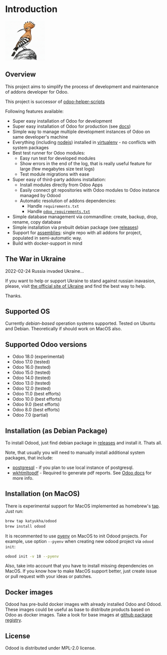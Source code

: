 # Introduction

![The Rust Logo](images/odood-logo.128.png)

## Overview

This project aims to simplify the process of development and maintenance
of addons developer for Odoo.

This project is successor of [odoo-helper-scripts](https://katyukha.gitlab.io/odoo-helper-scripts/)

Following features available:
- Super easy installation of Odoo for development
- Super easy installation of Odoo for production (see [docs](./production-deployment.md))
- Simple way to manage multiple development instances of Odoo on same developer's machine
- Everything (including [nodejs](https://nodejs.org/en/)) installed in [virtualenv](https://virtualenv.pypa.io/en/stable/) - no conflicts with system packages
- Best test runner for Odoo modules:
    - Easy run test for developed modules
    - Show errors in the end of the log, that is really useful feature for large (few megabytes size test logs)
    - Test module migrations with ease
- Super easy of third-party addons installation:
    - Install modules directly from Odoo Apps
    - Easily connect git repositories with Odoo modules to Odoo instance managed by Odood
    - Automatic resolution of addons dependencies:
        - Handle `requirements.txt`
        - Handle [`odoo_requirements.txt`](https://katyukha.gitlab.io/odoo-helper-scripts/odoo-requirements-txt/)
- Simple database management via commandline: create, backup, drop, rename, copy database
- Simple installation via prebuilt debian package (see [releases](https://github.com/katyukha/Odood/releases))
- Support for [assemblies](./assembly.md): single repo with all addons for project, populated in semi-automatic way.
- Build with docker-support in mind


## The War in Ukraine

2022-02-24 Russia invaded Ukraine...

If you want to help or support Ukraine to stand against russian inavasion,
please, visit [the official site of Ukraine](https://war.ukraine.ua/)
and find the best way to help.

Thanks.


## Supported OS

Currently *debian-based* operation systems supported.
Tested on Ubuntu and Debian.
Theoretically if should work on MacOS also.


## Supported Odoo versions

- Odoo 18.0 (experimental)
- Odoo 17.0 (tested)
- Odoo 16.0 (tested)
- Odoo 15.0 (tested)
- Odoo 14.0 (tested)
- Odoo 13.0 (tested)
- Odoo 12.0 (tested)
- Odoo 11.0 (best efforts)
- Odoo 10.0 (best efforts)
- Odoo 9.0 (best efforts)
- Odoo 8.0 (best efforts)
- Odoo 7.0 (partial)


## Installation (as Debian Package)

To install Odood, just find debian package in [releases](https://github.com/katyukha/Odood/releases) and install it.
Thats all.

Note, that usually you will need to manually install additional system packages, that include:
- [postgresql](https://www.postgresql.org/) - if you plan to use local instance of postgresql.
- [wkhtmltopdf](https://github.com/wkhtmltopdf/packaging/releases) - Required to generate pdf reports. See [Odoo docs](https://github.com/odoo/odoo/wiki/Wkhtmltopdf) for more info.


## Installation (on MacOS)

There is experimental support for MacOS implemented as homebrew's [tap](https://github.com/katyukha/homebrew-odood).
Just run:

```bash
brew tap katyukha/odood
brew install odood
```

It is recommented to use [pyenv](https://github.com/pyenv/pyenv) on MacOS to init Odood projects.
For example, use option `--pyenv` when creating new odood project via `odood init`:

```bash
odood init -v 18 --pyenv
```

Also, take into account that you have to install missing dependencies on MacOS.
If you know how to make MacOS support better, just create issue or pull request with your ideas or patches.


## Docker images

Odood has pre-build docker images with already installed Odoo and Odood.
These images could be useful as base to distribute products based on Odoo as docker images.
Take a look for base images at [github package registry](https://github.com/katyukha?tab=packages&repo_name=Odood).

## License

Odood is distributed under MPL-2.0 license.

